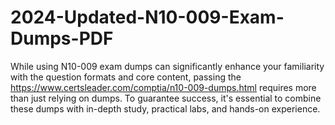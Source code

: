 # 2024-Updated-N10-009-Exam-Dumps-PDF
While using N10-009 exam dumps can significantly enhance your familiarity with the question formats and core content, passing the https://www.certsleader.com/comptia/n10-009-dumps.html requires more than just relying on dumps. To guarantee success, it's essential to combine these dumps with in-depth study, practical labs, and hands-on experience.
